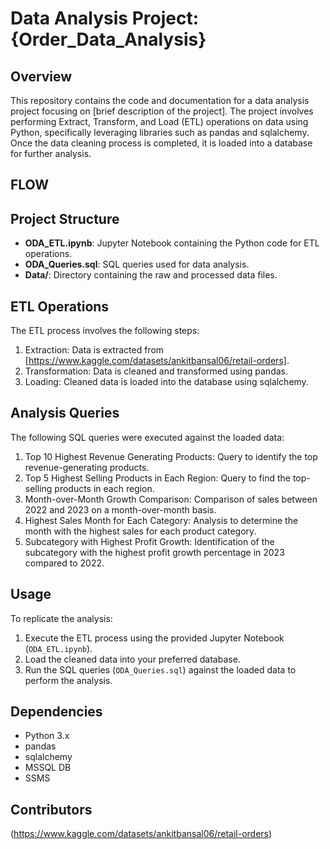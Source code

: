 # Data Analysis Project: {Order_Data_Analysis}

## Overview
This repository contains the code and documentation for a data analysis project focusing on [brief description of the project]. The project involves performing Extract, Transform, and Load (ETL) operations on data using Python, specifically leveraging libraries such as pandas and sqlalchemy. Once the data cleaning process is completed, it is loaded into a database for further analysis.

## FLOW



## Project Structure
- **ODA_ETL.ipynb**: Jupyter Notebook containing the Python code for ETL operations.
- **ODA_Queries.sql**: SQL queries used for data analysis.
- **Data/**: Directory containing the raw and processed data files.

## ETL Operations
The ETL process involves the following steps:
1. Extraction: Data is extracted from [https://www.kaggle.com/datasets/ankitbansal06/retail-orders].
2. Transformation: Data is cleaned and transformed using pandas.
3. Loading: Cleaned data is loaded into the database using sqlalchemy.

## Analysis Queries

The following SQL queries were executed against the loaded data:

1. Top 10 Highest Revenue Generating Products: Query to identify the top revenue-generating products.
2. Top 5 Highest Selling Products in Each Region: Query to find the top-selling products in each region.
3. Month-over-Month Growth Comparison: Comparison of sales between 2022 and 2023 on a month-over-month basis.
4. Highest Sales Month for Each Category: Analysis to determine the month with the highest sales for each product category.
5. Subcategory with Highest Profit Growth: Identification of the subcategory with the highest profit growth percentage in 2023 compared to 2022.

## Usage
To replicate the analysis:
1. Execute the ETL process using the provided Jupyter Notebook (`ODA_ETL.ipynb`).
2. Load the cleaned data into your preferred database.
3. Run the SQL queries (`ODA_Queries.sql`) against the loaded data to perform the analysis.

## Dependencies
- Python 3.x
- pandas
- sqlalchemy
- MSSQL DB
- SSMS


## Contributors
(https://www.kaggle.com/datasets/ankitbansal06/retail-orders)
